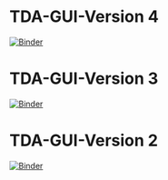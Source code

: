 # TDA-GUI-Version 4
[![Binder](https://mybinder.org/badge_logo.svg)](https://mybinder.org/v2/gh/bgushlaw/TDA-GUI-/main?labpath=TDA_Data_GUI%20V4%20Binder.ipynb)

# TDA-GUI-Version 3
[![Binder](https://mybinder.org/badge_logo.svg)](https://mybinder.org/v2/gh/bgushlaw/TDA-GUI-/main?labpath=TDA_Data_GUI%20V3%20psuedo%20.ipynb)


# TDA-GUI-Version 2

[![Binder](https://mybinder.org/badge_logo.svg)](https://mybinder.org/v2/gh/bgushlaw/TDA-GUI-/main?labpath=TDA_Data_GUI%20V2%20psuedo.ipynb)
